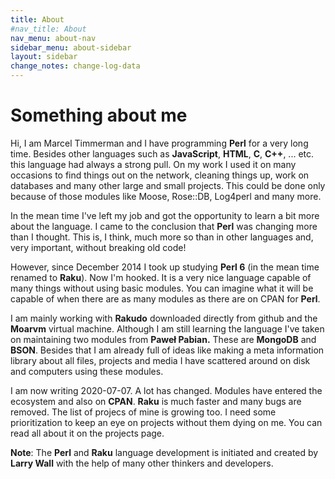 ```yaml
---
title: About
#nav_title: About
nav_menu: about-nav
sidebar_menu: about-sidebar
layout: sidebar
change_notes: change-log-data
---
```


# Something about me

Hi, I am Marcel Timmerman and I have programming **Perl** for a very long time. Besides other languages such as **JavaScript**, **HTML**, **C**, **C++**, ... etc. this language had always a strong pull. On my work I used it on many occasions to find things out on the network, cleaning things up, work on databases and many other large and small projects. This could be done only because of those modules like Moose, Rose::DB, Log4perl and many more.

In the mean time I've left my job and got the opportunity to learn a bit more about the language. I came to the conclusion that **Perl** was changing more than I thought. This is, I think, much more so than in other languages and, very important, without breaking old code!

However, since December 2014 I took up studying **Perl 6** (in the mean time renamed to **Raku**). Now I'm hooked. It is a very nice language capable of many things without using basic modules. You can imagine what it will be capable of when there are as many modules as there are on CPAN for **Perl**.

I am mainly working with **Rakudo** downloaded directly from github and the **Moarvm** virtual machine. Although I am still learning the language I've taken on maintaining two modules from **Paweł Pabian.** These are **MongoDB** and **BSON**. Besides that I am already full of ideas like making a meta information library about all files, projects and media I have scattered around on disk and computers using these modules.

I am now writing 2020-07-07. A lot has changed. Modules have entered the ecosystem and also on **CPAN**. **Raku** is much faster and many bugs are removed. The list of projecs of mine is growing too. I need some prioritization to keep an eye on projects without them dying on me. You can read all about it on the projects page.

**Note**: The **Perl** and **Raku** language development is initiated and created by **Larry Wall** with the help of many other thinkers and developers.

<!--
{% assign todo-url = site.baseurl | append: "/content-docs/about/todo.html" %}
{% assign done-url = site.baseurl | append: "/content-docs/about/todo-done.html" %}

The latest release notes from all gnome Raku packages are noted here. See also the list of [todo]({{todo-url}}) notes and which [todo's are done]({{done-url}})
-->

<!--
{% include changes-section.html %}

# Repositories

{% for repository in site.github.public_repositories %}
  * [{{ repository.name }}]({{ repository.html_url }})
{% endfor %}
-->
